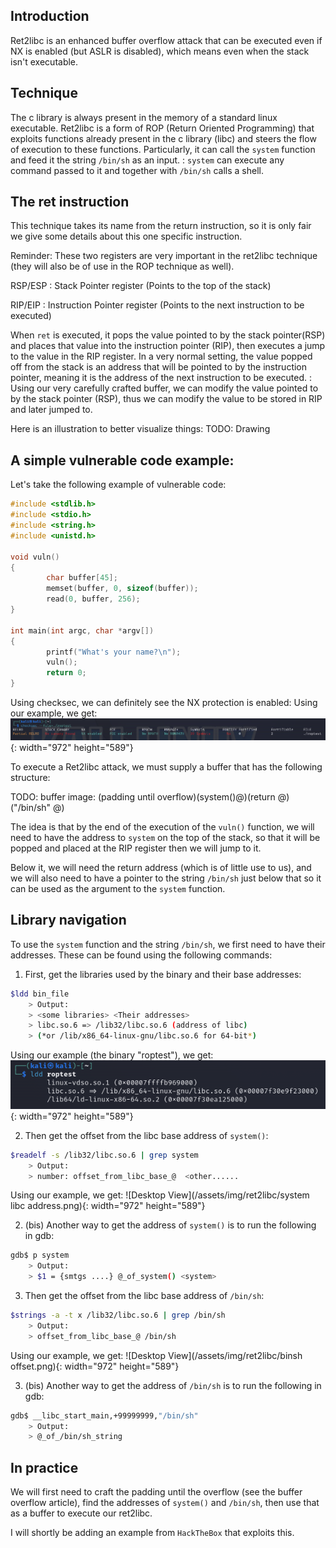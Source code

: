 ## Introduction
Ret2libc is an enhanced buffer overflow attack that can be executed even if NX is enabled (but ASLR is disabled), which means even when the stack isn't executable.

## Technique
The c library is always present in the memory of a standard linux executable. 
Ret2libc is a form of ROP (Return Oriented Programming) that exploits functions already present in the c library (libc) and steers the flow of execution to these functions.
Particularly, it can call the `system` function and feed it the string `/bin/sh` as an input.
: `system` can execute any command passed to it and together with `/bin/sh` calls a shell.

## The ret instruction
This technique takes its name from the return instruction, so it is only fair we give some details about this one specific instruction.

Reminder:
These two registers are very important in the ret2libc technique (they will also be of use in the ROP technique as well).

RSP/ESP
: Stack Pointer register (Points to the top of the stack)

RIP/EIP
: Instruction Pointer register (Points to the next instruction to be executed)

When `ret` is executed, it pops the value pointed to by the stack pointer(RSP) and places that value into the instruction pointer (RIP), then executes a jump to the value in the RIP register. In a very normal setting, the value popped off from the stack is an address that will be pointed to by the instruction pointer, meaning it is the address of the next instruction to be executed.
: Using our very carefully crafted buffer, we can modify the value pointed to by the stack pointer (RSP), thus we can modify the value to be stored in RIP and later jumped to.

Here is an illustration to better visualize things:
TODO: Drawing

## A simple vulnerable code example:
Let's take the following example of vulnerable code:

```C
#include <stdlib.h>
#include <stdio.h>
#include <string.h>
#include <unistd.h>
 
void vuln()
{
        char buffer[45];
        memset(buffer, 0, sizeof(buffer));
        read(0, buffer, 256);
}
 
int main(int argc, char *argv[]) 
{
        printf("What's your name?\n");
        vuln();
        return 0;
}
```
Using checksec, we can definitely see the NX protection is enabled:
Using our example, we get:
![Desktop View](/assets/img/ret2libc/checksec.png){: width="972" height="589"}

To execute a Ret2libc attack, we must supply a buffer that has the following structure:

TODO: buffer image: (padding until overflow)(system()@)(return @)("/bin/sh" @)

The idea is that by the end of the execution of the `vuln()` function, we will need to have the address to `system` on the top of the stack, so that it will be popped and placed at the RIP register then we will jump to it.

Below it, we will need the return address (which is of little use to us), and we will also need to have a pointer to the string `/bin/sh` just below that so it can be used as the argument to the `system` function.

## Library navigation
To use the `system` function and the string `/bin/sh`, we first need to have their addresses. These can be found using the following commands:

1. First, get the libraries used by the binary and their base addresses:
```bash
$ldd bin_file
	> Output:
	> <some libraries> <Their addresses>
	> libc.so.6 => /lib32/libc.so.6 (address of libc)
	> (*or /lib/x86_64-linux-gnu/libc.so.6 for 64-bit*)
```
Using our example (the binary "roptest"), we get:
![Desktop View](/assets/img/ret2libc/libraries.png){: width="972" height="589"}

2. Then get the offset from the libc base address of `system()`:
```bash
$readelf -s /lib32/libc.so.6 | grep system
	> Output:
	> number: offset_from_libc_base_@  <other......
```
Using our example, we get:
![Desktop View](/assets/img/ret2libc/system libc address.png){: width="972" height="589"}

2. (bis) Another way to get the address of `system()` is to run the following in gdb:
```bash
gdb$ p system
	> Output:
	> $1 = {smtgs ....} @_of_system() <system>
```
3. Then get the offset from the libc base address of `/bin/sh`:
```bash
$strings -a -t x /lib32/libc.so.6 | grep /bin/sh
	> Output:
	> offset_from_libc_base_@ /bin/sh
```
Using our example, we get:
![Desktop View](/assets/img/ret2libc/binsh offset.png){: width="972" height="589"}

3. (bis) Another way to get the address of `/bin/sh` is to run the following in gdb:
```bash
gdb$ __libc_start_main,+99999999,"/bin/sh"
	> Output:
	> @_of_/bin/sh_string
```
## In practice
We will first need to craft the padding until the overflow (see the buffer overflow article), find the addresses of `system()` and `/bin/sh`, then use that as a buffer to execute our ret2libc.

I will shortly be adding an example from `HackTheBox` that exploits this.